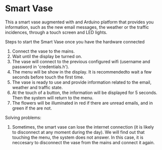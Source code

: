 Smart Vase
==========

This a smart vase augmented with and Arduino platform that provides you information, such as the new email messages, the weather or the traffic incidences, through a touch screen and LED lights.

Steps to start the Smart Vase once you have the hardware connected 

  1. Connect the vase to the mains.
  2. Wait until the display be turned on.
  3. The vase will connect to the previous configured wifi (username and password in 'credentials.h').
  4. The menu will be show in the display. It is recommendedto wait a few seconds before touch the first time.
  5. The vase is ready to use and provide information related to the email, weather and traffic state.
  6. At the touch of a button, the information will be displayed for 5 seconds. Then the system will return to the menu.
  7. The flowers will be illuminated in red if there are unread emails, and in green if the are not.


Solving problems:

  1. Sometimes, the smart vase can lose the internet connection (it is likely to disconnect at any moment during the day). We will find out that touching the menu, the system does not answer. In this case, it is neccesary to disconnect the vase from the mains and connect it again.

